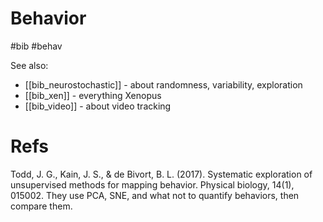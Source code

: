 # Behavior

#bib #behav

See also:
* [[bib_neurostochastic]]  - about randomness, variability, exploration
* [[bib_xen]] - everything Xenopus
* [[bib_video]] - about video tracking

# Refs

Todd, J. G., Kain, J. S., & de Bivort, B. L. (2017). Systematic exploration of unsupervised methods for mapping behavior. Physical biology, 14(1), 015002.
They use PCA, SNE, and what not to quantify behaviors, then compare them.